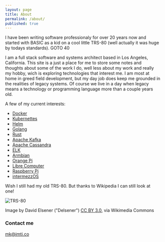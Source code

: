 ```yaml
---
layout: page
title: About
permalink: /about/
published: true
---
```


I have been writing software professionaly for over 20 years now and started with BASIC as a kid on a cool little TRS-80 (well actually it was huge by todays standards). GOTO 40

I am a full stack software and systems architect based in Los Angeles, California. This site is a just a place for me to store some notes and thoughts about some of the work I do, well less about my work and really my hobby, wich is exploring technologies that interest me. I am most at home in greed field development, but my day job does keep me grounded in the realities of legacy systems. Of course we live in a day when legacy means a technology or programming language more than a couple years old.

A few of my current interests:

- [Docker]
- [Kubernettes]
- [Helm]
- [Golang]
- [Rust]
- [Apache Kafka]
- [Apache Cassandra]
- [ELK]
- [Armbian]
- [Orange Pi]
- [Libre Computer]
- [Raspberry Pi]
- [intermezzOS]

Wish I still had my old TRS-80. But thanks to Wikipedia I can still look at one!

![TRS-80](https://upload.wikimedia.org/wikipedia/commons/2/2f/TRS-80_Model_4P_Crop_Delsener.jpg)

Image by David Elsener ("Delsener") [CC BY 3.0](http://creativecommons.org/licenses/by/3.0), via Wikimedia Commons


### Contact me

[mk@imti.co](mailto:mk@imti.co)

[Docker]: https://www.docker.com/
[Kubernettes]: https://kubernetes.io/
[Golang]: https://golang.org/
[Rust]: https://www.rust-lang.org/en-US/
[Apache Kafka]: https://kafka.apache.org/
[Apache Cassandra]: http://cassandra.apache.org/
[ELK]: https://www.elastic.co/
[Helm]: https://helm.sh/
[Raspberry Pi]: https://www.raspberrypi.org/
[Armbian]: https://www.armbian.com/
[Libre Computer]: https://libre.computer/
[Orange Pi]: http://www.orangepi.org/
[intermezzOS]: http://intermezzos.github.io/

